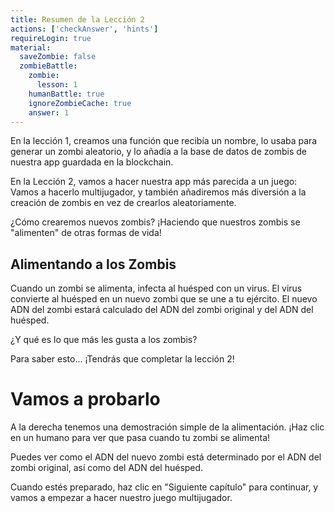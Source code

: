 ```yaml
---
title: Resumen de la Lección 2
actions: ['checkAnswer', 'hints']
requireLogin: true
material:
  saveZombie: false
  zombieBattle:
    zombie:
      lesson: 1
    humanBattle: true
    ignoreZombieCache: true
    answer: 1
---
```


En la lección 1, creamos una función que recibía un nombre, lo usaba para generar un zombi aleatorio, y lo añadía a la base de datos de zombis de nuestra app guardada en la blockchain.

En la Lección 2, vamos a hacer nuestra app más parecida a un juego: Vamos a hacerlo multijugador, y también añadiremos más diversión a la creación de zombis en vez de crearlos aleatoriamente.

¿Cómo crearemos nuevos zombis? ¡Haciendo que nuestros zombis se "alimenten" de otras formas de vida!

## Alimentando a los Zombis

Cuando un zombi se alimenta, infecta al huésped con un virus. El virus convierte al huésped en un nuevo zombi que se une a tu ejército. El nuevo ADN del zombi estará calculado del ADN del zombi original y del ADN del huésped.

¿Y qué es lo que más les gusta a los zombis?

Para saber esto... ¡Tendrás que completar la lección 2!

# Vamos a probarlo

A la derecha tenemos una demostración simple de la alimentación. ¡Haz clic en un humano para ver que pasa cuando tu zombi se alimenta!

Puedes ver como el ADN del nuevo zombi está determinado por el ADN del zombi original, así como del ADN del huésped.

Cuando estés preparado, haz clic en "Siguiente capítulo" para continuar, y vamos a empezar a hacer nuestro juego multijugador.
